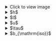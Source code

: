 
<details>
  <summary>Click to view image</summary>
  
  ![Image Alt Text](scalh1.png)
  
</details>
<details>
  <summary> $h$ </summary>
  
  ![Image Alt Text](scalh1.png)
  
</details>
  <details>
    <summary> $l$ </summary>
  </details>
  <details>
    <summary> $u$ </summary>
  </details>
  <details>
    <summary> $\tau$ </summary>
  </details>
  <details>
    <summary> $b_{\mathrm{iso}}$ </summary>

  <blockquote>
  </blockquote>
